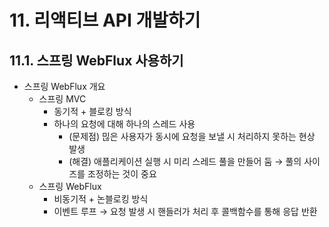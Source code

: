 # 11. 리액티브 API 개발하기
## 11.1. 스프링 WebFlux 사용하기
* 스프링 WebFlux 개요
  * 스프링 MVC
    * 동기적 + 블로킹 방식
    * 하나의 요청에 대해 하나의 스레드 사용
      * (문제점) 믾은 사용자가 동시에 요청을 보낼 시 처리하지 못하는 현상 발생
      * (해결) 애플리케이션 실행 시 미리 스레드 풀을 만들어 둠 → 풀의 사이즈를 조정하는 것이 중요
  * 스프링 WebFlux
    * 비동기적 + 논블로킹 방식
    * 이벤트 루프 → 요청 발생 시 핸들러가 처리 후 콜백함수를 통해 응답 반환